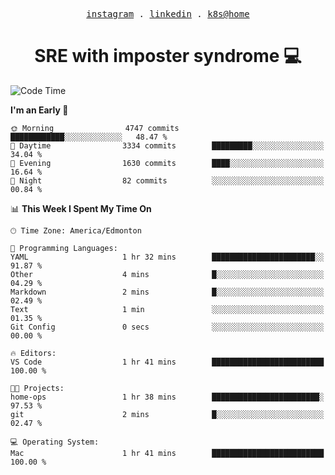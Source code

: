 <p align="center">
  <samp>
    <a href="https://www.instagram.com/lildrunkensmurf/">instagram</a> .
    <a href="https://www.linkedin.com/in/joryirving/">linkedin</a> .
    <a href="https://github.com/joryirving/k3s-home-cluster">k8s@home</a>
  </samp>
</p>

<h1 align="center">
  SRE with imposter syndrome 💻
</h1>

<!--START_SECTION:waka-->
![Code Time](http://img.shields.io/badge/Code%20Time-123%20hrs%207%20mins-blue)

**I'm an Early 🐤** 

```text
🌞 Morning                4747 commits        ████████████░░░░░░░░░░░░░   48.47 % 
🌆 Daytime                3334 commits        █████████░░░░░░░░░░░░░░░░   34.04 % 
🌃 Evening                1630 commits        ████░░░░░░░░░░░░░░░░░░░░░   16.64 % 
🌙 Night                  82 commits          ░░░░░░░░░░░░░░░░░░░░░░░░░   00.84 % 
```


📊 **This Week I Spent My Time On** 

```text
🕑︎ Time Zone: America/Edmonton

💬 Programming Languages: 
YAML                     1 hr 32 mins        ███████████████████████░░   91.87 % 
Other                    4 mins              █░░░░░░░░░░░░░░░░░░░░░░░░   04.29 % 
Markdown                 2 mins              █░░░░░░░░░░░░░░░░░░░░░░░░   02.49 % 
Text                     1 min               ░░░░░░░░░░░░░░░░░░░░░░░░░   01.35 % 
Git Config               0 secs              ░░░░░░░░░░░░░░░░░░░░░░░░░   00.00 % 

🔥 Editors: 
VS Code                  1 hr 41 mins        █████████████████████████   100.00 % 

🐱‍💻 Projects: 
home-ops                 1 hr 38 mins        ████████████████████████░   97.53 % 
git                      2 mins              █░░░░░░░░░░░░░░░░░░░░░░░░   02.47 % 

💻 Operating System: 
Mac                      1 hr 41 mins        █████████████████████████   100.00 % 
```


<!--END_SECTION:waka-->